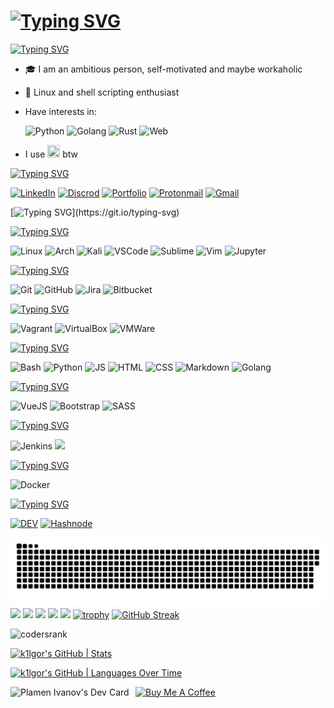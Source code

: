 <!-- ![header](https://capsule-render.vercel.app/api?text=Hello%20World!&animation=blinking&type=waving&fontAlign=75&fontAlignY=30&color=timeAuto) -->

<!-- # *Junior DevOps Engineer @ [Strypes](https://strypes.eu/)* -->

# [![Typing SVG](https://readme-typing-svg.herokuapp.com?size=23&color=F72634&background=FFEFEC00&vCenter=true&lines=Junior+DevOps+@+Strypes)](https://git.io/typing-svg)

[![Typing SVG](https://readme-typing-svg.herokuapp.com?size=23&color=58F736&background=FFEFEC00&vCenter=true&lines=About+me)](https://git.io/typing-svg)

- 🎓 I am an ambitious person, self-motivated and maybe workaholic
- 🐧 Linux and shell scripting enthusiast
- Have interests in:

  ![Python](https://img.icons8.com/?size=48&id=13441&format=png) ![Golang](https://img.icons8.com/?size=48&id=44442&format=png) ![Rust](https://img.icons8.com/?size=48&id=AeV543ttZrcT&format=png) ![Web](https://img.icons8.com/?size=48&id=XgVsZZvTh0tg&format=png)
- I use <img src="https://cdn0.iconfinder.com/data/icons/flat-round-system/512/archlinux-512.png" width="20px" height="20px"> btw

[![Typing SVG](https://readme-typing-svg.herokuapp.com?size=23&color=2435F7&background=FFEFEC00&vCenter=true&lines=Contacts)](https://git.io/typing-svg)

[![LinkedIn](https://img.icons8.com/?size=48&id=xuvGCOXi8Wyg&format=png)](https://www.linkedin.com/in/plamen-ivanov-33a851226/)
[![Discrod](https://img.icons8.com/?size=48&id=2mIgusGquJFz&format=png)](https://discord.com/users/325912532143570944)
[![Portfolio](https://img.icons8.com/?size=48&id=111139&format=png)](https://plamens-portfolio.vercel.app/)
[![Protonmail](https://img.icons8.com/?size=48&id=82aYkgJax8kO&format=png)](mailto:plamen_iv@protonmail.com)
[![Gmail](https://img.icons8.com/?size=48&id=qyRpAggnV0zH&format=png)](mailto:paco.iwanow@gmail.com)

[![Typing SVG](https://readme-typing-svg.herokuapp.com?size=23&color=F71A49&background=FFEFEC00&vCenter=true&lines=Tech+Stack:)](https://git.io/typing-svg)

[![Typing SVG](https://readme-typing-svg.herokuapp.com?size=18&color=F79924&background=FFEFEC00&vCenter=true&lines=OS+and+IDEs)](https://git.io/typing-svg)

![Linux](https://img.icons8.com/?size=48&id=17842&format=png)
![Arch](https://img.icons8.com/?size=48&id=wAP66KkT7fgn&format=png)
![Kali](https://img.icons8.com/?size=48&id=qBWtR72kluCU&format=png)
![VSCode](https://img.icons8.com/?size=48&id=0OQR1FYCuA9f&format=png)
![Sublime](https://img.icons8.com/?size=48&id=6RHskkZGRABM&format=png)
![Vim](https://img.icons8.com/?size=48&id=zC9SDvhmTlTo&format=png)
![Jupyter](https://img.icons8.com/?size=48&id=J0SgMWzAxqFj&format=png)
<!-- <code><img src="https://inceptum.s3.us-east-1.amazonaws.com/8f2hWiNAH5s9/PyCharm%20logo.png?X-Amz-Algorithm=AWS4-HMAC-SHA256&X-Amz-Content-Sha256=UNSIGNED-PAYLOAD&X-Amz-Credential=AKIA3HNMG24SATQ2TORO%2F20230624%2Fus-east-1%2Fs3%2Faws4_request&X-Amz-Date=20230624T204524Z&X-Amz-Expires=345600&X-Amz-Signature=b51c0a5932f98920b2ccfebb051c12ee170ce09d863f78a72a0051ec3a2b0872&X-Amz-SignedHeaders=host&x-id=GetObject" width=48/></code> -->

[![Typing SVG](https://readme-typing-svg.herokuapp.com?size=18&color=F7EE24&background=FFEFEC00&vCenter=true&lines=Version+Control)](https://git.io/typing-svg)

![Git](https://img.icons8.com/?size=48&id=20906&format=png)
![GitHub](https://img.icons8.com/?size=48&id=fmFqQmR0UdsR&format=png)
![Jira](https://img.icons8.com/?size=48&id=oROcPah5ues6&format=png)
![Bitbucket](https://img.icons8.com/?size=48&id=x2g9nPCwQPOn&format=png)

[![Typing SVG](https://readme-typing-svg.herokuapp.com?size=18&color=57f542&background=FFEFEC00&vCenter=true&lines=Virtualization)](https://git.io/typing-svg)

![Vagrant](https://img.icons8.com/?size=48&id=3PDHRxGw69aG&format=png)
![VirtualBox](https://img.icons8.com/?size=48&id=38792&format=png)
![VMWare](https://img.icons8.com/?size=48&id=sFFBQN8kzSOS&format=png)

[![Typing SVG](https://readme-typing-svg.herokuapp.com?size=18&color=24F7E0&background=FFEFEC00&vCenter=true&lines=Programming%2FScripting%2FMarkdown+languages)](https://git.io/typing-svg)

![Bash](https://img.icons8.com/?size=48&id=8gWOBXY72Osj&format=png)
![Python](https://img.icons8.com/?size=48&id=13441&format=png)
![JS](https://img.icons8.com/?size=48&id=108784&format=png)
![HTML](https://img.icons8.com/?size=48&id=20909&format=png)
![CSS](https://img.icons8.com/?size=48&id=21278&format=png)
![Markdown](https://img.icons8.com/?size=48&id=21812&format=png)
![Golang](https://img.icons8.com/?size=48&id=44442&format=png)

[![Typing SVG](https://readme-typing-svg.herokuapp.com?size=18&color=E727F7&background=FFEFEC00&vCenter=true&lines=Frameworks/Pre-processors)](https://git.io/typing-svg)

![VueJS](https://img.icons8.com/?size=48&id=rY6agKizO9eb&format=png)
![Bootstrap](https://img.icons8.com/?size=48&id=84710&format=png)
![SASS](https://img.icons8.com/?size=48&id=QBqFNfPPB2Kx&format=png)

[//]: # (![Flask]&#40;https://img.shields.io/badge/flask-%23000.svg?style=for-the-badge&logo=flask&logoColor=white&#41;)

[![Typing SVG](https://readme-typing-svg.herokuapp.com?size=18&color=ff1bbc&background=FFEFEC00&vCenter=true&lines=CI/CD)](https://git.io/typing-svg)

![Jenkins](https://img.icons8.com/?size=48&id=39292&format=png)
<code><img src="https://encrypted-tbn0.gstatic.com/images?q=tbn:ANd9GcTnWxVgB1zqGAY96EvLkOk9zp6tFpNTZKmya7f6XBOPoQ&s" width="48" /></code>

[![Typing SVG](https://readme-typing-svg.herokuapp.com?size=18&color=9427F7&background=FFEFEC00&vCenter=true&lines=PaaS)](https://git.io/typing-svg)

![Docker](https://img.icons8.com/?size=48&id=cdYUlRaag9G9&format=png)

[![Typing SVG](https://readme-typing-svg.herokuapp.com?size=18&color=9427F7&background=FFEFEC00&vCenter=true&lines=My+Blogs)](https://git.io/typing-svg)

[![DEV](https://img.icons8.com/?size=48&id=Sf2NuZRCVuaE&format=png)](https://dev.to/k1lgor)
[![Hashnode](https://img.icons8.com/?size=48&id=HnB8zGOh5xgd&format=png)](https://k1lgor.hashnode.dev/)

![Snake animation](https://github.com/k1lgor/k1lgor/blob/output/github-contribution-grid-snake.svg)
![](https://github-profile-summary-cards.vercel.app/api/cards/profile-details?username=k1lgor&theme=dracula)
![](https://github-profile-summary-cards.vercel.app/api/cards/repos-per-language?username=k1lgor&theme=dracula)
![](https://github-profile-summary-cards.vercel.app/api/cards/most-commit-language?username=k1lgor&theme=dracula)
![](https://github-profile-summary-cards.vercel.app/api/cards/stats?username=k1lgor&theme=dracula)
![](https://github-profile-summary-cards.vercel.app/api/cards/productive-time?username=k1lgor&theme=dracula)
[![trophy](https://github-profile-trophy.vercel.app/?username=k1lgor&row=1&theme=dracula)](https://github.com/ryo-ma/github-profile-trophy)
[![GitHub Streak](http://github-readme-streak-stats.herokuapp.com?user=k1lgor&theme=dracula&date_format=j%20M%5B%20Y%5D)](https://git.io/streak-stats)

![codersrank](https://cr-skills-chart-widget.azurewebsites.net/api/api?username=k1lgor)

[![k1lgor's GitHub | Stats](https://stats.quine.sh/k1lgor/github?theme=dark)](https://quine.sh)

[![k1lgor's GitHub | Languages Over Time](https://stats.quine.sh/k1lgor/languages-over-time?theme=dark)](https://quine.sh)

[//]: <a> (<img align="left" width=150px height=150px alt="side_sticker" src="https://media.giphy.com/media/VTtANKl0beDFQRLDTh/giphy.gif" />)
<img align="left" src="https://api.daily.dev/devcards/c49a9b883d1245b1b61ead54015bcf1e.png?r=u70" width="200" alt="Plamen Ivanov's Dev Card"/>

<a href="https://www.buymeacoffee.com/k1lgor" target="_blank"><img src="https://cdn.buymeacoffee.com/buttons/v2/default-yellow.png" alt="Buy Me A Coffee" style="height: 60px !important;width: 217px !important;" ></a>
